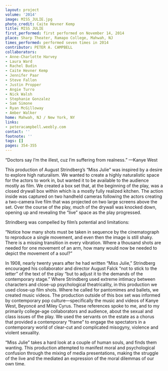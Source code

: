 ```yaml
---
layout: project
volume: '2014'
image: MISS_JULIE.jpg
photo_credit: Caite Hevner Kemp
title: MISS JULIE
first_performed: first performed on November 14, 2014
place: Sharp Theater, Ramapo College, Mahwah, NJ
times_performed: performed seven times in 2014
contributor: PETER A. CAMPBELL
collaborators:
- Anne-Charlotte Harvey
- Laura Ward
- Rachel Budin
- Caite Hevner Kemp
- Jennifer Paar
- Steve Fallon
- Justin Propper
- Angie Turro
- Nick Walsh
- Stephanie Gonzalez
- Sam Simone
- Ryan McGilloway
- Amber Walker
home: Mahwah, NJ / New York, NY
links:
- peteracampbell.weebly.com
contact: ''
footnote: ''
tags: []
pages: 354-355
---
```


“Doctors say I’m the illest, cuz I’m suffering from realness.” —Kanye West

This production of August Strindberg’s “Miss Julie” was inspired by a desire to explore high naturalism. We wanted to create a highly naturalistic space for the actors to work in, but wanted it to be available to the audience mostly as film. We created a box set that, at the beginning of the play, was a closed drywall box within which is a mostly fully realized kitchen. The action inside was captured on two handheld cameras following the actors creating a two-camera live film that was projected on two large screens above the set. Over the course of the play, much of the drywall was knocked down, opening up and revealing the “live” space as the play progressed.

Strindberg was compelled by film’s potential and limitations:

“Notice how many shots must be taken in sequence by the cinematograph to reproduce a single movement, and even then the image is still shaky. There is a missing transition in every vibration. Where a thousand shots are needed for one movement of an arm, how many would now be needed to depict the movement of a soul?”

In 1908, nearly twenty years after he had written “Miss Julie,” Strindberg encouraged his collaborator and director August Falck “not to stick to the letter” of the text of the play “but to adjust it to the demands of the contemporary stage.” Where Strindberg used extreme intimacy between characters and close-up psychological theatricality, in this production we used close-up film shots. Where he called for pantomimes and ballets, we created music videos. The production outside of this box set was informed by contemporary pop culture—specifically the music and videos of Kanye West, Beyoncé and Miley Cyrus. These references spoke to me, and to my primarily college-age collaborators and audience, about the sexual and class issues of the play. We used the servants on the estate as a chorus that provided a contemporary “frame” to engage the spectators in a contemporary world of clear-cut and complicated misogyny, violence and violent sexuality.

“Miss Julie” takes a hard look at a couple of human souls, and finds them wanting. This production attempted to manifest moral and psychological confusion through the mixing of media presentations, making the struggle of the live and the mediated an expression of the moral dilemmas of our own time.
